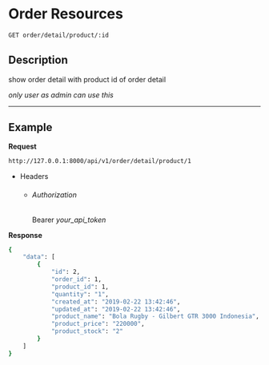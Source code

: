 # Order Resources

```bash
GET order/detail/product/:id
```
## Description
show order detail with product id of order detail

_only user as admin can use this_
***
## Example

**Request**

```bash
http://127.0.0.1:8000/api/v1/order/detail/product/1
```
- Headers
    - ###### Authorization
        Bearer _your_api_token_

**Response**

```bash
{
    "data": [
        {
            "id": 2,
            "order_id": 1,
            "product_id": 1,
            "quantity": "1",
            "created_at": "2019-02-22 13:42:46",
            "updated_at": "2019-02-22 13:42:46",
            "product_name": "Bola Rugby - Gilbert GTR 3000 Indonesia",
            "product_price": "220000",
            "product_stock": "2"
        }
    ]
}
```
